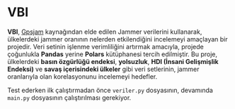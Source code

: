 # VBI

**VBI**, [Gpsjam](https://gpsjam.org) kaynağından elde edilen Jammer verilerini kullanarak, ülkelerdeki jammer oranının nelerden etkilendiğini incelemeyi amaçlayan bir projedir. Veri setinin işlenme verimliliğini artırmak amacıyla, projede çoğunlukla **Pandas** yerine **Polars** kütüphanesi tercih edilmiştir. Bu proje, ülkelerdeki **basın özgürlüğü endeksi**, **yolsuzluk**, **HDI (İnsani Gelişmişlik Endeksi)** ve **savaş içerisindeki ülkeler** gibi veri setlerinin, jammer oranlarıyla olan korelasyonunu incelemeyi hedefler.

Test ederken ilk çalıştırmadan önce `veriler.py` dosyasının, devamında `main.py` dosyasının çalıştırılması gerekiyor.